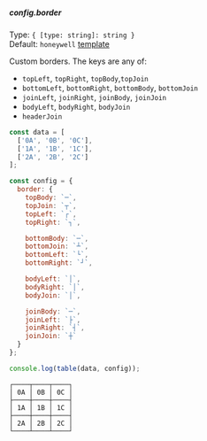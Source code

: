 ##### config.border

Type: `{ [type: string]: string }`\
Default: `honeywell` [template](#getbordercharacters)

Custom borders. The keys are any of:
- `topLeft`, `topRight`, `topBody`,`topJoin`
- `bottomLeft`, `bottomRight`, `bottomBody`, `bottomJoin`
- `joinLeft`, `joinRight`, `joinBody`, `joinJoin`
- `bodyLeft`, `bodyRight`, `bodyJoin`
- `headerJoin`

```js
const data = [
  ['0A', '0B', '0C'],
  ['1A', '1B', '1C'],
  ['2A', '2B', '2C']
];

const config = {
  border: {
    topBody: `─`,
    topJoin: `┬`,
    topLeft: `┌`,
    topRight: `┐`,

    bottomBody: `─`,
    bottomJoin: `┴`,
    bottomLeft: `└`,
    bottomRight: `┘`,

    bodyLeft: `│`,
    bodyRight: `│`,
    bodyJoin: `│`,

    joinBody: `─`,
    joinLeft: `├`,
    joinRight: `┤`,
    joinJoin: `┼`
  }
};

console.log(table(data, config));
```

```
┌────┬────┬────┐
│ 0A │ 0B │ 0C │
├────┼────┼────┤
│ 1A │ 1B │ 1C │
├────┼────┼────┤
│ 2A │ 2B │ 2C │
└────┴────┴────┘
```
